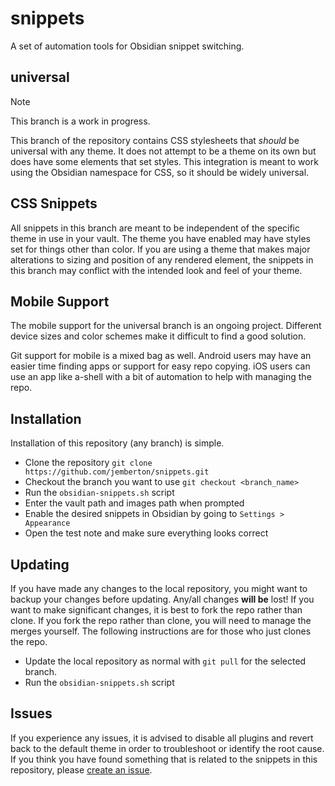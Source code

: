 # snippets

A set of automation tools for Obsidian snippet switching.

## universal

> [!note]
> This branch is a work in progress.

This branch of the repository contains CSS stylesheets that *should* be universal with any theme. It does not attempt to be a theme on its own but does have some elements that set styles. This integration is meant to work using the Obsidian namespace for CSS, so it should be widely universal.

## CSS Snippets

All snippets in this branch are meant to be independent of the specific theme in use in your vault. The theme you have enabled may have styles set for things other than color. If you are using a theme that makes major alterations to sizing and position of any rendered element, the snippets in this branch may conflict with the intended look and feel of your theme.

## Mobile Support

The mobile support for the universal branch is an ongoing project. Different device sizes and color schemes make it difficult to find a good solution.

Git support for mobile is a mixed bag as well. Android users may have an easier time finding apps or support for easy repo copying. iOS users can use an app like a-shell with a bit of automation to help with managing the repo.

## Installation

Installation of this repository (any branch) is simple.

- Clone the repository `git clone https://github.com/jemberton/snippets.git`
- Checkout the branch you want to use `git checkout <branch_name>`
- Run the `obsidian-snippets.sh` script
- Enter the vault path and images path when prompted
- Enable the desired snippets in Obsidian by going to `Settings > Appearance`
- Open the test note and make sure everything looks correct

## Updating

If you have made any changes to the local repository, you might want to backup your changes before updating. Any/all changes **will be** lost! If you want to make significant changes, it is best to fork the repo rather than clone. If you fork the repo rather than clone, you will need to manage the merges yourself. The following instructions are for those who just clones the repo.

- Update the local repository as normal with `git pull` for the selected branch.
- Run the `obsidian-snippets.sh` script

## Issues

If you experience any issues, it is advised to disable all plugins and revert back to the default theme in order to troubleshoot or identify the root cause. If you think you have found something that is related to the snippets in this repository, please [create an issue](https://github.com/jemberton/snippets/issues).
